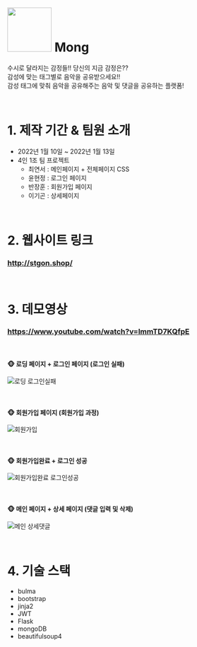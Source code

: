  # <img src="https://user-images.githubusercontent.com/96720419/149255562-25e08d6b-6431-4924-80bd-f7aeba329796.png" width="100" height="100"/> Mong 
 수시로 달라지는 감정들!! 당신의 지금 감정은??  
 감성에 맞는 태그별로 음악을 공유받으세요!!  
 감성 태그에 맞춰 음악을 공유해주는 음악 및 댓글을 공유하는 플랫폼!
 
 </br>
 
 # 1. 제작 기간 & 팀원 소개
 - 2022년 1월 10일 ~ 2022년 1월 13일
 - 4인 1조 팀 프로젝트
     - 최연서 : 메인페이지 + 전체페이지 CSS
     - 윤현정 : 로그인 페이지
     - 반장훈 : 회원가입 페이지
     - 이기곤 : 상세페이지

</br>
 
 # 2. 웹사이트 링크
 ### http://stgon.shop/
 
 </br>
 
 # 3. 데모영상
 ### https://www.youtube.com/watch?v=lmmTD7KQfpE
 
 </br>
  

#### 🐵 로딩 페이지 + 로그인 페이지 (로그인 실패)

![로딩 로그인실패](https://user-images.githubusercontent.com/77830226/152694717-eaace9a0-0100-42ff-9e22-c671fc52b5e6.gif)

</br>

#### 🐵 회원가입 페이지 (회원가입 과정)

![회원가입](https://user-images.githubusercontent.com/77830226/152694720-4a9a9dc2-1d9e-414a-9da5-80b464c90d96.gif)

</br>

#### 🐵 회원가입완료 + 로그인 성공

![회원가입완료 로그인성공](https://user-images.githubusercontent.com/77830226/152694721-1801abf6-35c7-49a6-bc31-41e11c7d3b40.gif)

</br>

#### 🐵 메인 페이지 + 상세 페이지 (댓글 입력 및 삭제)

![메인 상세댓글](https://user-images.githubusercontent.com/77830226/152694724-66f22eeb-476b-4318-ad5e-6cd4bd1e981a.gif)


  </br>
 
 # 4. 기술 스택
 * bulma
 * bootstrap
 * jinja2
 * JWT
 * Flask
 * mongoDB
 * beautifulsoup4

</br>

